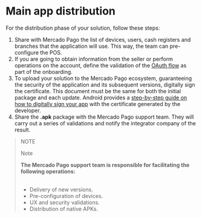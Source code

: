 # Main app distribution

For the distribution phase of your solution, follow these steps:

1. Share with Mercado Pago the list of devices, users, cash registers and branches that the application will use. This way, the team can pre-configure the POS.
2. If you are going to obtain information from the seller or perform operations on the account, define the validation of the [OAuth flow](/developers/en/docs/main-apps/additional-content/security/oauth/introduction) as part of the onboarding. 
3. To upload your solution to the Mercado Pago ecosystem, guaranteeing the security of the application and its subsequent versions, digitally sign the certificate. This document must be the same for both the initial package and each update. Android provides a [step-by-step guide on how to digitally sign your app](https://developer.android.com/studio/publish/app-signing#generate-key) with the certificate generated by the developer. 
4. Share the **.apk** package with the Mercado Pago support team. They will carry out a series of validations and notify the integrator company of the result.

> NOTE
>
> Note
>
> **The Mercado Pago support team is responsible for facilitating the following operations:**
> <br><br>
> - Delivery of new versions. <br>
> - Pre-configuration of devices. <br>
> - UX and security validations. <br>
> - Distribution of native APKs. <br> 